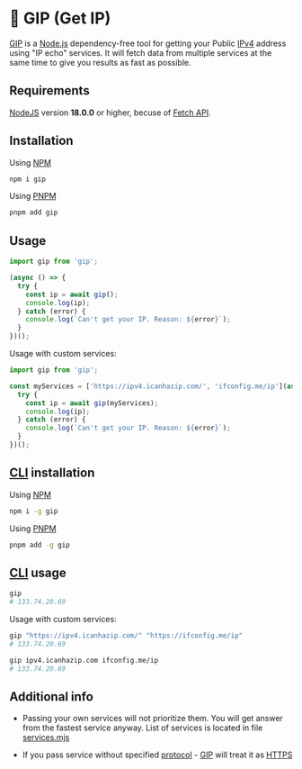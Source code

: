 # 🐷 GIP (Get IP)

[GIP](https://www.npmjs.com/package/gip) is a [Node.js](https://nodejs.org/en/) dependency-free tool for getting your Public [IPv4](https://en.wikipedia.org/wiki/IPv4) address using "IP echo" services. It will fetch data from multiple services at the same time to give you results as fast as possible.

## Requirements

[NodeJS](https://nodejs.org/en/download) version **18.0.0** or higher, becuse of [Fetch API](https://nodejs.org/en/blog/release/v18.0.0/).

## Installation

Using [NPM](https://docs.npmjs.com/cli/v10/commands/npm-install)

```bash
npm i gip
```

Using [PNPM](https://pnpm.io/pnpm-cli#commands)

```bash
pnpm add gip
```

## Usage

```js
import gip from 'gip';

(async () => {
  try {
    const ip = await gip();
    console.log(ip);
  } catch (error) {
    console.log(`Can't get your IP. Reason: ${error}`);
  }
})();
```

Usage with custom services:

```js
import gip from 'gip';

const myServices = ['https://ipv4.icanhazip.com/', 'ifconfig.me/ip'](async () => {
  try {
    const ip = await gip(myServices);
    console.log(ip);
  } catch (error) {
    console.log(`Can't get your IP. Reason: ${error}`);
  }
})();
```

## [CLI](https://en.wikipedia.org/wiki/Command-line_interface) installation

Using [NPM](https://docs.npmjs.com/cli/v10/commands/npm-install)

```bash
npm i -g gip
```

Using [PNPM](https://pnpm.io/pnpm-cli#commands)

```bash
pnpm add -g gip
```

## [CLI](https://en.wikipedia.org/wiki/Command-line_interface) usage

```bash
gip
# 133.74.20.69
```

Usage with custom services:

```bash
gip "https://ipv4.icanhazip.com/" "https://ifconfig.me/ip"
# 133.74.20.69

gip ipv4.icanhazip.com ifconfig.me/ip
# 133.74.20.69
```

## Additional info

- Passing your own services will not prioritize them. You will get answer from the fastest service anyway. List of services is located in file [services.mjs](https://github.com/Avaray/gip/blob/main/services.mjs)

- If you pass service without specified [protocol](https://en.wikipedia.org/wiki/Hypertext_Transfer_Protocol) - [GIP](https://www.npmjs.com/package/gip) will treat it as [HTTPS](https://en.wikipedia.org/wiki/HTTPS)

